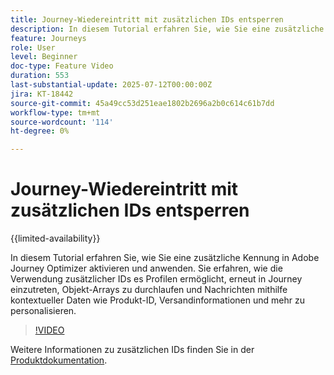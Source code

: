 ```yaml
---
title: Journey-Wiedereintritt mit zusätzlichen IDs entsperren
description: In diesem Tutorial erfahren Sie, wie Sie eine zusätzliche Kennung in Adobe Journey Optimizer aktivieren und anwenden. Sie erfahren, wie die Verwendung zusätzlicher IDs es Profilen ermöglicht, erneut in Journey einzutreten, Objekt-Arrays zu durchlaufen und Nachrichten mithilfe kontextueller Daten wie Produkt-ID, Versandinformationen und mehr zu personalisieren.
feature: Journeys
role: User
level: Beginner
doc-type: Feature Video
duration: 553
last-substantial-update: 2025-07-12T00:00:00Z
jira: KT-18442
source-git-commit: 45a49cc53d251eae1802b2696a2b0c614c61b7dd
workflow-type: tm+mt
source-wordcount: '114'
ht-degree: 0%

---
```



# Journey-Wiedereintritt mit zusätzlichen IDs entsperren

{{limited-availability}}

In diesem Tutorial erfahren Sie, wie Sie eine zusätzliche Kennung in Adobe Journey Optimizer aktivieren und anwenden. Sie erfahren, wie die Verwendung zusätzlicher IDs es Profilen ermöglicht, erneut in Journey einzutreten, Objekt-Arrays zu durchlaufen und Nachrichten mithilfe kontextueller Daten wie Produkt-ID, Versandinformationen und mehr zu personalisieren.

>[!VIDEO](https://video.tv.adobe.com/v/3464792/?learn=on&enablevpops)

Weitere Informationen zu zusätzlichen IDs finden Sie in der [Produktdokumentation](https://experienceleague.adobe.com/de/docs/journey-optimizer/using/orchestrate-journeys/manage-journey/supplemental-identifier).
